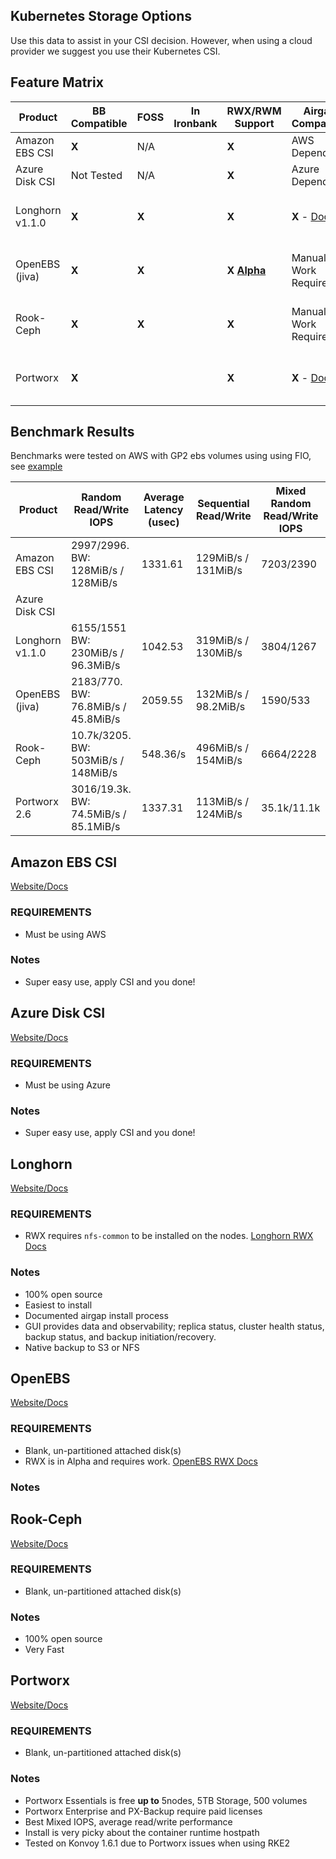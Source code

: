 ## Kubernetes Storage Options

Use this data to assist in your CSI decision. However, when using a cloud provider we suggest you use their Kubernetes CSI.

## Feature Matrix

| Product | BB Compatible  | FOSS | In Ironbank  | RWX/RWM Support | Airgap Compatible | Cloud Agnostic |
| --------- | --------- | --------- | --------- | --------- | --------- | --------- |
Amazon EBS CSI    | **X** |  N/A  |  | **X** | AWS Dependent | No | 
Azure Disk CSI    | Not Tested  |  N/A  |  | **X** | Azure Dependent | No | 
Longhorn v1.1.0   | **X** | **X** |  | **X** | **X** - [Docs](https://longhorn.io/docs/1.1.0/advanced-resources/deploy/airgap/) | Yes, uses host storage | 
OpenEBS (jiva)    | **X** | **X** |  | **X** **[Alpha](https://docs.openebs.io/docs/next/rwm.html)** | Manual Work Required | Yes, uses host storage |  
Rook-Ceph         | **X** | **X** |  | **X** | Manual Work Required | Yes, uses host storage | 
Portworx          | **X** |       |  | **X** | **X** - [Docs](https://docs.portworx.com/portworx-install-with-kubernetes/operate-and-maintain-on-kubernetes/pxcentral-onprem/install/px-central/) | Yes, uses host storage |

## Benchmark Results

Benchmarks were tested on AWS with GP2 ebs volumes using using FIO, see [example](./benchmark.yaml)

| Product | Random Read/Write IOPS | Average Latency (usec) | Sequential Read/Write | Mixed Random Read/Write IOPS |
| --------- | --------- | --------- | --------- | --------- |
Amazon EBS CSI  | 2997/2996. BW: 128MiB/s / 128MiB/s | 1331.61 | 129MiB/s / 131MiB/s | 7203/2390
Azure Disk CSI  |  |  |  | 
Longhorn v1.1.0 | 6155/1551 BW: 230MiB/s / 96.3MiB/s | 1042.53 | 319MiB/s / 130MiB/s | 3804/1267
OpenEBS (jiva) | 2183/770. BW: 76.8MiB/s / 45.8MiB/s | 2059.55 | 132MiB/s / 98.2MiB/s | 1590/533
Rook-Ceph | 10.7k/3205. BW: 503MiB/s / 148MiB/s | 548.36/s | 496MiB/s / 154MiB/s | 6664/2228
Portworx  2.6 | 3016/19.3k. BW: 74.5MiB/s / 85.1MiB/s | 1337.31 |  113MiB/s / 124MiB/s | 35.1k/11.1k

## Amazon EBS CSI

[Website/Docs](https://docs.aws.amazon.com/eks/latest/userguide/ebs-csi.html)

### REQUIREMENTS

- Must be using AWS
### Notes

- Super easy use, apply CSI and you done!

## Azure Disk CSI

[Website/Docs](https://docs.microsoft.com/en-us/azure/aks/azure-disk-csi)

### REQUIREMENTS

- Must be using Azure
### Notes

- Super easy use, apply CSI and you done!

## Longhorn

[Website/Docs](https://longhorn.io/)

### REQUIREMENTS

- RWX requires `nfs-common` to be installed on the nodes. [Longhorn RWX Docs](https://longhorn.io/docs/1.1.0/advanced-resources/rwx-workloads/)

### Notes

- 100% open source
- Easiest to install
- Documented airgap install process
- GUI provides data and observability; replica status, cluster health status, backup status, and backup initiation/recovery.
- Native backup to S3 or NFS

## OpenEBS

[Website/Docs](https://openebs.io/)

### REQUIREMENTS

- Blank, un-partitioned attached disk(s)
- RWX is in Alpha and requires work. [OpenEBS RWX Docs](https://docs.openebs.io/docs/next/rwm.html)

### Notes



## Rook-Ceph

[Website/Docs](https://rook.io/)

### REQUIREMENTS

- Blank, un-partitioned attached disk(s)

### Notes

- 100% open source
- Very Fast

## Portworx

[Website/Docs](https://docs.portworx.com/portworx-install-with-kubernetes/)

### REQUIREMENTS

- Blank, un-partitioned attached disk(s)

### Notes

- Portworx Essentials is free **up to** 5nodes, 5TB Storage, 500 volumes
- Portworx Enterprise and PX-Backup require paid licenses 
- Best Mixed IOPS, average read/write performance
- Install is very picky about the container runtime hostpath
- Tested on Konvoy 1.6.1 due to Portworx issues when using RKE2
